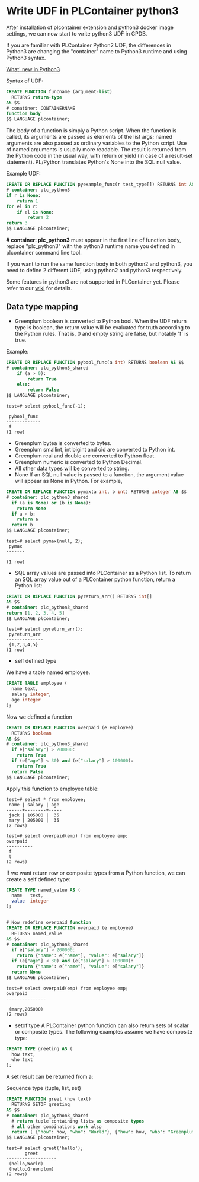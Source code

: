 # Write UDF in PLContainer python3

After installation of plcontainer extension and python3 docker image settings, we can now start to write python3 UDF in GPDB.

If you are familiar with PLContainer Python2 UDF, the differences in Python3 are changing the "container" name to Python3 runtime and using Python3 syntax.

[What' new in Python3](https://docs.python.org/3/whatsnew/3.0.html)

Syntax of UDF:
```sql
CREATE FUNCTION funcname (argument-list)
  RETURNS return-type
AS $$
# conatiner: CONTAINERNAME
function body
$$ LANGUAGE plcontainer;
```
The body of a function is simply a Python script. When the function is called, its arguments are passed as elements of the list args; named arguments are also passed as ordinary variables to the Python script. Use of named arguments is usually more readable. The result is returned from the Python code in the usual way, with return or yield (in case of a result-set statement). PL/Python translates Python's None into the SQL null value.

Example UDF:

```sql
CREATE OR REPLACE FUNCTION pyexample_func(r test_type[]) RETURNS int AS $$
# container: plc_python3
if r is None:
    return 1
for el in r:
    if el is None:
        return 2
return 3
$$ LANGUAGE plcontainer;
```
**\# container: plc_python3** must appear in the first line of function body, replace "plc_python3" with the python3 runtime name you defined in plcontainer command line tool.

If you want to run the same function body in both python2 and python3, you need to define 2 different UDF, using python2 and python3 respectively.

Some features in python3 are not supported in PLContainer yet. Please refer to our [wiki](https://github.com/greenplum-db/plcontainer/wiki/PLContainer-Unsupported-Features) for details.

## Data type mapping
* Greenplum boolean is converted to Python bool. When the UDF return type is boolean, the return value will be evaluated for truth according to the Python rules. That is, 0 and empty string are false, but notably 'f' is true.

Example:
```sql
CREATE OR REPLACE FUNCTION pybool_func(a int) RETURNS boolean AS $$
# container: plc_python3_shared
    if (a > 0):
        return True
    else:
        return False
$$ LANGUAGE plcontainer;
```

```
test=# select pybool_func(-1);

 pybool_func
-------------
 f
(1 row)
```
* Greenplum bytea is converted to bytes.
* Greenplum smallint, int bigint and oid are converted to Python int.
* Greenplum real and double are converted to Python float.
* Greenplum numeric is converted to Python Decimal.
* All other data types will be converted to string.
* None
If an SQL null value is passed to a function, the argument value will appear as None in Python. For example,
```sql
CREATE OR REPLACE FUNCTION pymax(a int, b int) RETURNS integer AS $$
# container: plc_python3_shared
  if (a is None) or (b is None):
    return None
  if a > b:
    return a
  return b
$$ LANGUAGE plcontainer;
```

```
test=# select pymax(null, 2);
 pymax
-------

(1 row)
```
* SQL array values are passed into PLContainer as a Python list. To return an SQL array value out of a PLContainer python function, return a Python list:

```sql
CREATE OR REPLACE FUNCTION pyreturn_arr() RETURNS int[]
AS $$
# container: plc_python3_shared
return [1, 2, 3, 4, 5]
$$ LANGUAGE plcontainer;
```

```
test=# select pyreturn_arr();
 pyreturn_arr
--------------
 {1,2,3,4,5}
(1 row)
```

* self defined type

We have a table named employee.
```sql
CREATE TABLE employee (
  name text,
  salary integer,
  age integer
);
```
Now we defined a function 
```sql
CREATE OR REPLACE FUNCTION overpaid (e employee)
  RETURNS boolean
AS $$
# container: plc_python3_shared
  if e["salary"] > 200000:
    return True
  if (e["age"] < 30) and (e["salary"] > 100000):
    return True
  return False
$$ LANGUAGE plcontainer;
```
Apply this function to employee table:
```
test=# select * from employee;
 name | salary | age
------+--------+-----
 jack | 105000 |  35
 mary | 205000 |  35
(2 rows)

test=# select overpaid(emp) from employee emp;                                   overpaid
----------
 f
 t
(2 rows)
```
If we want return row or composite types from a Python function, we can create a self defined type:

```sql
CREATE TYPE named_value AS (
  name   text,
  value  integer
);


# Now redefine overpaid function
CREATE OR REPLACE FUNCTION overpaid (e employee)
  RETURNS named_value
AS $$
# container: plc_python3_shared
  if e["salary"] > 200000:
    return {"name": e["name"], "value": e["salary"]}
  if (e["age"] < 30) and (e["salary"] > 100000):
    return {"name": e["name"], "value": e["salary"]}
  return None
$$ LANGUAGE plcontainer;
```

```
test=# select overpaid(emp) from employee emp;                                     overpaid
---------------

 (mary,205000)
(2 rows)
```
* setof type
A PLContainer python function can also return sets of scalar or composite types. The following examples assume we have composite type:
```sql
CREATE TYPE greeting AS (
  how text,
  who text
);
```

A set result can be returned from a:

Sequence type (tuple, list, set)
```sql
CREATE FUNCTION greet (how text)
  RETURNS SETOF greeting
AS $$
# container: plc_python3_shared
  # return tuple containing lists as composite types
  # all other combinations work also
  return ( {"how": how, "who": "World"}, {"how": how, "who": "Greenplum"} )
$$ LANGUAGE plcontainer;
```

```
test=# select greet('hello');
       greet
-------------------
 (hello,World)
 (hello,Greenplum)
(2 rows)
```